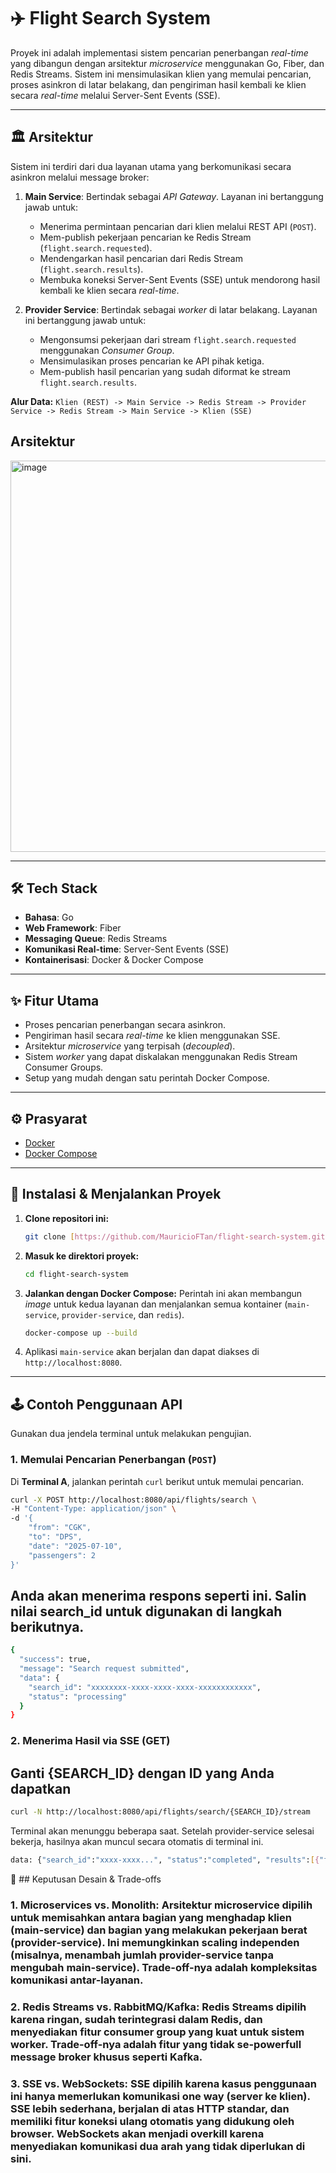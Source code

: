# ✈️ Flight Search System

Proyek ini adalah implementasi sistem pencarian penerbangan *real-time* yang dibangun dengan arsitektur *microservice* menggunakan Go, Fiber, dan Redis Streams. Sistem ini mensimulasikan klien yang memulai pencarian, proses asinkron di latar belakang, dan pengiriman hasil kembali ke klien secara *real-time* melalui Server-Sent Events (SSE).

---

## 🏛️ Arsitektur

Sistem ini terdiri dari dua layanan utama yang berkomunikasi secara asinkron melalui message broker:

1.  **Main Service**: Bertindak sebagai *API Gateway*. Layanan ini bertanggung jawab untuk:
    * Menerima permintaan pencarian dari klien melalui REST API (`POST`).
    * Mem-publish pekerjaan pencarian ke Redis Stream (`flight.search.requested`).
    * Mendengarkan hasil pencarian dari Redis Stream (`flight.search.results`).
    * Membuka koneksi Server-Sent Events (SSE) untuk mendorong hasil kembali ke klien secara *real-time*.

2.  **Provider Service**: Bertindak sebagai *worker* di latar belakang. Layanan ini bertanggung jawab untuk:
    * Mengonsumsi pekerjaan dari stream `flight.search.requested` menggunakan *Consumer Group*.
    * Mensimulasikan proses pencarian ke API pihak ketiga.
    * Mem-publish hasil pencarian yang sudah diformat ke stream `flight.search.results`.

**Alur Data:**
`Klien (REST) -> Main Service -> Redis Stream -> Provider Service -> Redis Stream -> Main Service -> Klien (SSE)`


## Arsitektur
<img width="843" height="626" alt="image" src="https://github.com/user-attachments/assets/d20d2e18-23ea-4362-bbac-0c91dd930bbc" />



---

## 🛠️ Tech Stack

* **Bahasa**: Go
* **Web Framework**: Fiber
* **Messaging Queue**: Redis Streams
* **Komunikasi Real-time**: Server-Sent Events (SSE)
* **Kontainerisasi**: Docker & Docker Compose

---

## ✨ Fitur Utama

* Proses pencarian penerbangan secara asinkron.
* Pengiriman hasil secara *real-time* ke klien menggunakan SSE.
* Arsitektur *microservice* yang terpisah (*decoupled*).
* Sistem *worker* yang dapat diskalakan menggunakan Redis Stream Consumer Groups.
* Setup yang mudah dengan satu perintah Docker Compose.

---

## ⚙️ Prasyarat

* [Docker](https://www.docker.com/get-started)
* [Docker Compose](https://docs.docker.com/compose/install/)

---

## 🚀 Instalasi & Menjalankan Proyek

1.  **Clone repositori ini:**
    ```bash
    git clone [https://github.com/MauricioFTan/flight-search-system.git](https://github.com/MauricioFTan/flight-search-system.git)
    ```

2.  **Masuk ke direktori proyek:**
    ```bash
    cd flight-search-system
    ```

3.  **Jalankan dengan Docker Compose:**
    Perintah ini akan membangun *image* untuk kedua layanan dan menjalankan semua kontainer (`main-service`, `provider-service`, dan `redis`).
    ```bash
    docker-compose up --build
    ```

4.  Aplikasi `main-service` akan berjalan dan dapat diakses di `http://localhost:8080`.

---

## 🕹️ Contoh Penggunaan API

Gunakan dua jendela terminal untuk melakukan pengujian.

### 1. Memulai Pencarian Penerbangan (`POST`)

Di **Terminal A**, jalankan perintah `curl` berikut untuk memulai pencarian.

```bash
curl -X POST http://localhost:8080/api/flights/search \
-H "Content-Type: application/json" \
-d '{
    "from": "CGK",
    "to": "DPS",
    "date": "2025-07-10",
    "passengers": 2
}'
```

## Anda akan menerima respons seperti ini. Salin nilai search_id untuk digunakan di langkah berikutnya.
``` bash
{
  "success": true,
  "message": "Search request submitted",
  "data": {
    "search_id": "xxxxxxxx-xxxx-xxxx-xxxx-xxxxxxxxxxxx",
    "status": "processing"
  }
}
```

### 2. Menerima Hasil via SSE (GET)

## Ganti {SEARCH_ID} dengan ID yang Anda dapatkan
```bash
curl -N http://localhost:8080/api/flights/search/{SEARCH_ID}/stream
```

Terminal akan menunggu beberapa saat. Setelah provider-service selesai bekerja, hasilnya akan muncul secara otomatis di terminal ini.
```bash
data: {"search_id":"xxxx-xxxx...", "status":"completed", "results":[{"flight_number":"GA...","price":...}]}
```

🧠 ## Keputusan Desain & Trade-offs
### 1. Microservices vs. Monolith: Arsitektur microservice dipilih untuk memisahkan antara bagian yang menghadap klien (main-service) dan bagian yang melakukan pekerjaan berat (provider-service). Ini memungkinkan scaling independen (misalnya, menambah jumlah provider-service tanpa mengubah main-service). Trade-off-nya adalah kompleksitas komunikasi antar-layanan.

### 2. Redis Streams vs. RabbitMQ/Kafka: Redis Streams dipilih karena ringan, sudah terintegrasi dalam Redis, dan menyediakan fitur consumer group yang kuat untuk sistem worker. Trade-off-nya adalah fitur yang tidak se-powerfull message broker khusus seperti Kafka.

### 3. SSE vs. WebSockets: SSE dipilih karena kasus penggunaan ini hanya memerlukan komunikasi one way (server ke klien). SSE lebih sederhana, berjalan di atas HTTP standar, dan memiliki fitur koneksi ulang otomatis yang didukung oleh browser. WebSockets akan menjadi overkill karena menyediakan komunikasi dua arah yang tidak diperlukan di sini.


